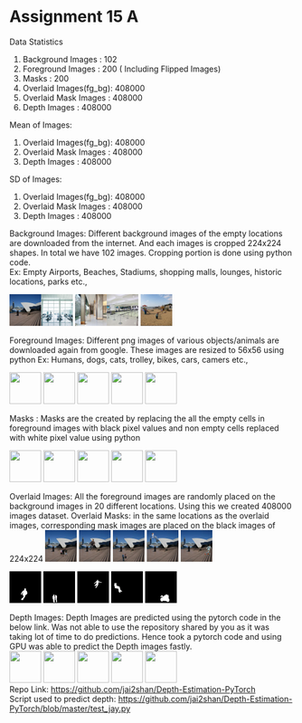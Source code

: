 # Assignment 15 A

Data Statistics
1) Background Images	 : 102
2) Foreground Images     : 200 ( Including Flipped Images)
3) Masks				 : 200
4) Overlaid Images(fg_bg): 408000
5) Overlaid Mask Images  : 408000
6) Depth Images			 : 408000

Mean of Images:
1) Overlaid Images(fg_bg): 408000
2) Overlaid Mask Images  : 408000
3) Depth Images			 : 408000


SD of Images:
1) Overlaid Images(fg_bg): 408000
2) Overlaid Mask Images  : 408000
3) Depth Images			 : 408000


Background Images: Different background images of the empty locations are downloaded from the internet. And each images is cropped 224x224 shapes. In total we have 102 images. Cropping portion is done using python code.               
Ex: Empty Airports, Beaches, Stadiums, shopping malls, lounges, historic locations, parks etc.,                  

<img src="RM_Images\bg\bg001.jpg" style="height: 56px; width:56px;"/><img src="RM_Images\bg\bg002.jpg" style="height: 56px; width:56px;"/>
<img src="RM_Images\bg\bg003.jpg" style="height: 56px; width:56px;"/><img src="RM_Images\bg\bg004.jpg" style="height: 56px; width:56px;"/>
<img src="RM_Images\bg\bg005.jpg" style="height: 56px; width:56px;"/>

Foreground Images: Different png images of various objects/animals are downloaded again from google. These images are resized to 56x56 using python
Ex: Humans, dogs, cats, trolley, bikes, cars, camers etc.,

<img src="RM_Images\fg\fg002.jpg" style="height: 56px; width:56px;"/>
<img src="RM_Images\fg\fg024.jpg" style="height: 56px; width:56px;"/>
<img src="RM_Images\fg\fg033.jpg" style="height: 56px; width:56px;"/>
<img src="RM_Images\fg\fg057.jpg" style="height: 56px; width:56px;"/>
<img src="RM_Images\fg\fg153.jpg" style="height: 56px; width:56px;"/>

Masks : Masks are the created by replacing the all the empty cells in foreground images with black pixel values and non empty cells replaced with white pixel value using python

<img src="RM_Images\masks\mk001.jpg" style="height: 56px; width:56px;"/>
<img src="RM_Images\masks\mk005.jpg" style="height: 56px; width:56px;"/>
<img src="RM_Images\masks\mk020.jpg" style="height: 56px; width:56px;"/>
<img src="RM_Images\masks\mk041.jpg" style="height: 56px; width:56px;"/>
<img src="RM_Images\masks\mk054.jpg" style="height: 56px; width:56px;"/>

Overlaid Images: All the foreground images are randomly placed on the background images in 20 different locations. Using this we created 408000 images dataset.
Overlaid Masks: in the same locations as the overlaid images, corresponding mask images are placed on the black images of 224x224
<img src="RM_Images\ol\bg001_fg001_04.jpg" style="height: 56px; width:56px;"/>
<img src="RM_Images\ol\bg001_fg002_20.jpg" style="height: 56px; width:56px;"/>
<img src="RM_Images\ol\bg001_fg003_12.jpg" style="height: 56px; width:56px;"/>
<img src="RM_Images\ol\bg001_fg009_09.jpg" style="height: 56px; width:56px;"/>
<img src="RM_Images\ol\bg001_fg010_15.jpg" style="height: 56px; width:56px;"/>

<img src="RM_Images\oms\bg001_mk002_09.jpg" style="height: 56px; width:56px;"/>
<img src="RM_Images\oms\bg001_mk003_12.jpg" style="height: 56px; width:56px;"/>
<img src="RM_Images\oms\bg001_mk008_18.jpg" style="height: 56px; width:56px;"/>
<img src="RM_Images\oms\bg001_mk009_13.jpg" style="height: 56px; width:56px;"/>
<img src="RM_Images\oms\bg001_mk013_15.jpg" style="height: 56px; width:56px;"/>

Depth Images: Depth Images are predicted using the pytorch code in the below link. Was not able to use the repository shared by you as it was taking lot of time to do predictions. Hence took a pytorch code and using GPU was able to predict the Depth images fastly.  
<img src="RM_Images\deps\bg001_fg001_12.jpg" style="height: 56px; width:56px;"/>
<img src="RM_Images\deps\bg001_fg003_01.jpg" style="height: 56px; width:56px;"/>
<img src="RM_Images\deps\bg059_fg110_17.jpg" style="height: 56px; width:56px;"/>
<img src="RM_Images\deps\bg56_fg033_05.jpg" style="height: 56px; width:56px;"/>
<img src="RM_Images\deps\bg102_fg191_03.jpg" style="height: 56px; width:56px;"/>              
Repo Link: https://github.com/jai2shan/Depth-Estimation-PyTorch             
Script used to predict depth: https://github.com/jai2shan/Depth-Estimation-PyTorch/blob/master/test_jay.py                       

